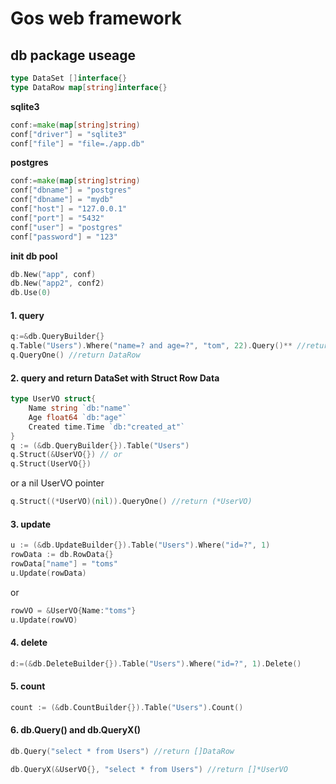 # Gos web framework

## db package useage

```go
type DataSet []interface{}
type DataRow map[string]interface{}
```
**sqlite3**
```go
conf:=make(map[string]string)
conf["driver"] = "sqlite3"
conf["file"] = "file=./app.db"
```
**postgres**
```go
conf:=make(map[string]string)
conf["dbname"] = "postgres"
conf["dbname"] = "mydb"
conf["host"] = "127.0.0.1"
conf["port"] = "5432"
conf["user"] = "postgres"
conf["password"] = "123"
```
**init db pool**
```go
db.New("app", conf)
db.New("app2", conf2)
db.Use(0)
```
#### 1. query
```go
q:=&db.QueryBuilder{}   
q.Table("Users").Where("name=? and age=?", "tom", 22).Query()** //return []DataRow
q.QueryOne() //return DataRow   
```

#### 2. query and return DataSet with Struct Row Data   
```go
type UserVO struct{
	Name string `db:"name"`
	Age float64 `db:"age"`
	Created time.Time `db:"created_at"`
}
q := (&db.QueryBuilder{}).Table("Users")
q.Struct(&UserVO{}) // or
q.Struct(UserVO{})
```
or a nil UserVO pointer
```go
q.Struct((*UserVO)(nil)).QueryOne() //return (*UserVO)
```
#### 3. update
```go
u := (&db.UpdateBuilder{}).Table("Users").Where("id=?", 1)
rowData := db.RowData{}
rowData["name"] = "toms"
u.Update(rowData)
```
or
```go
rowVO = &UserVO{Name:"toms"}
u.Update(rowVO)
```
#### 4. delete
```go
d:=(&db.DeleteBuilder{}).Table("Users").Where("id=?", 1).Delete()
```

#### 5. count
```go
count := (&db.CountBuilder{}).Table("Users").Count()
```

#### 6. db.Query() and db.QueryX()
```go
db.Query("select * from Users") //return []DataRow
```
```go
db.QueryX(&UserVO{}, "select * from Users") //return []*UserVO
```
